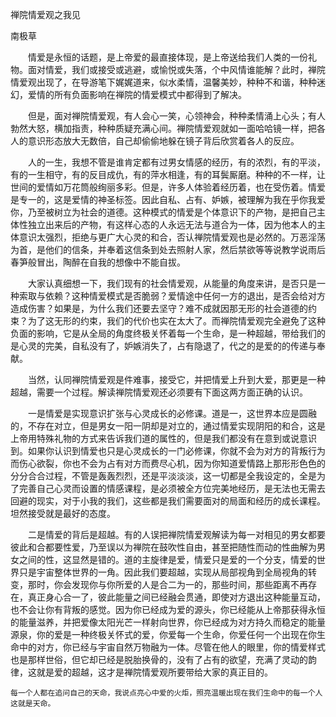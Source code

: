禅院情爱观之我见

南极草


　　情爱是永恒的话题，是上帝爱的最直接体现，是上帝送给我们人类的一份礼物。面对情爱，我们或接受或逃避，或愉悦或失落，个中风情谁能解？此时，禅院情爱观出现了，在导游笔下娓娓道来，似水柔情，温馨美妙，种种不和谐，种种迷幻，爱情的所有负面影响在禅院的情爱模式中都得到了解决。

　　但是，面对禅院情爱观，有人会心一笑，心领神会，种种柔情涌上心头；有人勃然大怒，横加指责，种种质疑充满心间。禅院情爱观就如一面哈哈镜一样，把各人的意识形态放大无数倍，自己却偷偷地躲在镜子背后欣赏着各人的反应。

　　人的一生，我想不管是谁肯定都有过男女情感的经历，有的浓烈，有的平淡，有的一生相守，有的反目成仇，有的萍水相逢，有的耳鬓厮磨。种种的不一样，让世间的爱情如万花筒般绚丽多彩。但是，许多人体验着经历着，也在受伤着。情爱是专一的，这是爱情的神圣标签。因此自私、占有、妒嫉，被理解为我在乎你我爱你，乃至被树立为社会的道德。这种模式的情爱是个体意识下的产物，是把自己主体性独立出来后的产物，有这样心态的人永远无法与道合为一体，因为他本人的主体意识太强烈，拒绝与更广大心灵的和合，否认禅院情爱观也是必然的。万恶淫荡为首，是他们的信条，并奉着这信条到处去照射人家，然后禁欲等等说教学说雨后春笋般冒出，陶醉在自我的想像中不能自拔。

　　大家认真细想一下，我们现有的社会情爱观，从能量的角度来讲，是否只是一种索取与依赖？这种情爱模式是否脆弱？爱情途中任何一方的退出，是否会给对方造成伤害？如果是，为什么我们还要去坚守？难不成就因那无形的社会道德的约束？为了这无形的约束，我们的代价也实在太大了。而禅院情爱观完全避免了这种负面的影响，它是从全局的角度终极关怀着每一个生命，是一种超越，带给我们的是心灵的完美，自私没有了，妒嫉消失了，占有隐退了，代之的是爱的的传递与奉献。

　　当然，认同禅院情爱观是件难事，接受它，并把情爱上升到大爱，那更是一种超越，需要一个过程。解读禅院情爱观还必须要有下面这两方面正确的认识。

　　一是情爱是实现意识扩张与心灵成长的必修课。道是一，这世界本应是圆融的，不存在对立，但是男女一阳一阴却是对立的，通过情爱实现阴阳的和合，这是上帝用特殊礼物的方式来告诉我们道的属性的，但是我们都没有在意到或说意识到。如果你认识到情爱也只是心灵成长的一门必修课，你就不会为对方的背叛行为而伤心欲裂，你也不会为占有对方而费尽心机，因为你知道爱情路上那形形色色的分分合合过程，不管是轰轰烈烈，还是平淡淡淡，这一切都是全我设定的，全是为了完善自己心灵而设置的情感课程，是必须被全方位完美地经历，是无法也无需去回避的现实，对于小我的我们，这些都是我们需要面对的局面和经历的成长课程。坦然接受就是最好的态度。

　　二是情爱的背后是超越。有的人误把禅院情爱观解读为每一对相见的男女都要彼此和合都要性爱，乃至误以为禅院在鼓吹性自由，甚至把随性而动的性曲解为男女之间的性，这显然是错的。道的主旋律是爱，情爱只是爱的一个分支，情爱的世界只是宇宙整体世界的一角。因此我们要超越，实现从局部视角到全局视角的转变，那时，你会发现你与你所爱的人是合二为一的，那些时间，那些距离不再存在，真正身心合一了，彼此能量之间已经融会贯通，即使对方退出这种能量互动，也不会让你有背叛的感觉。因为你已经成为爱的源头，你已经能从上帝那获得永恒的能量滋养，并把爱像太阳光芒一样射向世界，你已经成为对方持久而稳定的能量源泉，你的爱是一种终极关怀式的爱，你爱每一个生命，你爱任何一个出现在你生命中的对方，你已经与宇宙自然万物融为一体。尽管在他人的眼里，你的情爱样式也是那样世俗，但它却已经是脱胎换骨的，没有了占有的欲望，充满了灵动的韵律，这就是爱的超越，这才是禅院情爱观所要带给大家的真正目的。

    每一个人都在追问自己的天命，我说点亮心中爱的火炬，照亮温暖出现在我们生命中的每一个人这就是天命。



